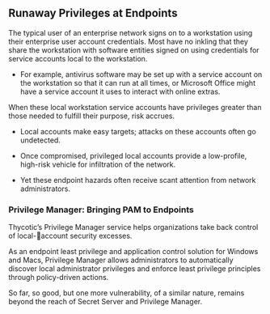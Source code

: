 ﻿[title]: # (Runaway Privileges at Endpoints)
[tags]: # (Account Lifecycle Manager,ALM,)
[priority]: # (2200)

## Runaway Privileges at Endpoints

The typical user of an enterprise network signs on to a workstation using their enterprise user account credentials. Most have no inkling that they share the workstation with software entities signed on using credentials for service accounts local to the workstation.

* For example, antivirus software may be set up with a service account on the workstation so that it can run at all times, or Microsoft Office might have a service account it uses to interact with online extras.

When these local workstation service accounts have privileges greater than those needed to fulfill their purpose, risk accrues.

* Local accounts make easy targets; attacks on these accounts often go undetected.

* Once compromised, privileged local accounts provide a low-profile, high-risk vehicle for infiltration of the network.

* Yet these endpoint hazards often receive scant attention from network administrators.

### Privilege Manager: Bringing PAM to Endpoints

Thycotic’s Privilege Manager service helps organizations take back control of local-account security excesses.

As an endpoint least privilege and application control solution for Windows and Macs, Privilege Manager allows administrators to automatically discover local administrator privileges and enforce least privilege principles through policy-driven actions.

So far, so good, but one more vulnerability, of a similar nature, remains beyond the reach of Secret Server and Privilege Manager.

